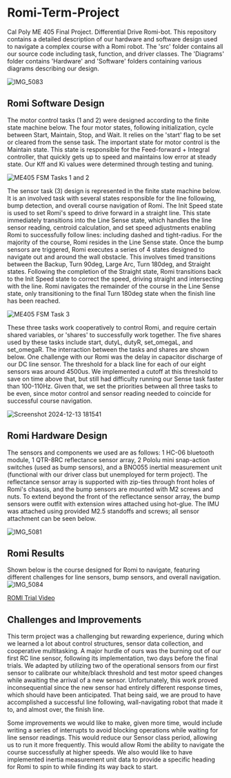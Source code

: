 # Romi-Term-Project
Cal Poly ME 405 Final Project. Differential Drive Romi-bot. This repository contains a detailed description of our hardware and 
software design used to navigate a complex course with a Romi robot. The 'src' folder contains all our source code including
task, function, and driver classes. The 'Diagrams' folder contains 'Hardware' and 'Software' folders containing various diagrams
describing our design.

![IMG_5083](https://github.com/user-attachments/assets/6634316a-27ad-42bf-85a4-1a34ac572fc5)

## Romi Software Design
The motor control tasks (1 and 2) were designed according to the finite state machine below. The four motor states, following
initialization, cycle between Start, Maintain, Stop, and Wait. It relies on the 'start' flag to be set or cleared from the sense
task. The important state for motor control is the Maintain state. This state is responsible for the Feed-forward + Integral controller, 
that quickly gets up to speed and maintains low error at steady state. Our Kff and Ki values were determined through testing and tuning.

![ME405 FSM Tasks 1 and 2](https://github.com/user-attachments/assets/33f364ec-16d3-458c-8956-a4ce0f9edb17)

The sensor task (3) design is represented in the finite state machine below. It is an involved task with several states responsible
for the line following, bump detection, and overall course navigation of Romi. The Init Speed state is used to set Romi's speed to drive
forward in a straight line. This state immediately transitions into the Line Sense state, which handles the line sensor reading, centroid
calculation, and set speed adjustments enabling Romi to successfully follow lines: including dashed and tight-radius. For the majority of
the course, Romi resides in the Line Sense state. Once the bump sensors are triggered, Romi executes a series of 4 states designed to 
navigate out and around the wall obstacle. This involves timed transitions between the Backup, Turn 90deg, Large Arc, Turn 180deg, and
Straight states. Following the completion of the Straight state, Romi transitions back to the Init Speed state to correct the speed,
driving straight and intersecting with the line. Romi navigates the remainder of the course in the Line Sense state, only transitioning
to the final Turn 180deg state when the finish line has been reached.

![ME405 FSM Task 3](https://github.com/user-attachments/assets/fa52ffe9-b5a6-4174-966f-9bf72126dee4)

These three tasks work cooperatively to control Romi, and require certain shared variables, or 'shares' to successfully work together.
The five shares used by these tasks include start, dutyL, dutyR, set_omegaL, and set_omegaR. The interraction between the tasks and 
shares are shown below. One challenge with our Romi was the delay in capacitor discharge of our DC line sensor. The threshold for a 
black line for each of our eight sensors was around 4500us. We implemented a cutoff at this threshold to save on time above that, but
still had difficulty running our Sense task faster than 100-110Hz. Given that, we set the priorities between all three tasks to be even,
since motor control and sensor reading needed to coincide for successful course navigation.

![Screenshot 2024-12-13 181541](https://github.com/user-attachments/assets/b38e1101-1e7c-4fd9-a60b-7d1e1baf820e)

## Romi Hardware Design

The sensors and components we used are as follows: 1 HC-06 bluetooth module, 1 QTR-8RC reflectance sensor array, 2 Pololu mini snap-action
switches (used as bump sensors), and a BNO055 inertial measurement unit (functional with our driver class but unemployed for term project).
The reflectance sensor array is supported with zip-ties through front holes of Romi's chassis, and the bump sensors are mounted with M2 
screws and nuts. To extend beyond the front of the reflectance sensor array, the bump sensors were outfit with extension wires attached using
hot-glue. The IMU was attached using provided M2.5 standoffs and screws; all sensor attachment can be seen below.

![IMG_5081](https://github.com/user-attachments/assets/92791398-eb6c-4855-a269-e412c57ecfee)

## Romi Results
Shown below is the course designed for Romi to navigate, featuring different challenges for line sensors, bump sensors, and overall navigation.
![IMG_5084](https://github.com/user-attachments/assets/4c6f6fb1-14a9-436e-be9a-9cc8aaa613dd)

[ROMI Trial Video](https://youtu.be/yMir0CIqmmk "@embed")

## Challenges and Improvements
This term project was a challenging but rewarding experience, during which we learned a lot about control structures, sensor data collection,
and cooperative multitasking. A major hurdle of ours was the burning out of our first RC line sensor, following its implementation, two days 
before the final trials. We adapted by utilizing two of the operational sensors from our first sensor to calibrate our white/black threshold
and test motor speed changes while awaiting the arrival of a new sensor. Unfortunately, this work proved inconsequential since the new sensor
had entirely different response times, which should have been anticipated. That being said, we are proud to have accomplished a successful line
following, wall-navigating robot that made it to, and almost over, the finish line.

Some improvements we would like to make, given more time, would include writing a series of interrupts to avoid blocking operations while waiting
for line sensor readings. This would reduce our Sensor class period, allowing us to run it more frequently. This would allow Romi the ability to
navigate the course successfully at higher speeds. We also would like to have implemented inertia measurement unit data to provide a specific
heading for Romi to spin to while finding its way back to start.
